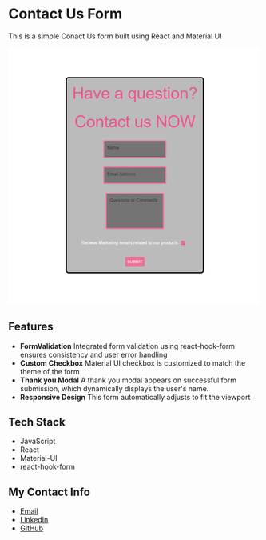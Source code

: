 # Contact Us Form

This is a simple Conact Us form built using React and Material UI

![Portfolio Screenshot](public/images/screenshot.PNG)

## Features
- **FormValidation** Integrated form validation using react-hook-form ensures consistency and user error handling
- **Custom Checkbox** Material UI checkbox is customized to match the theme of the form
- **Thank you Modal** A thank you modal appears on successful form submission, which dynamically displays the user's name.
- **Responsive Design** This form automatically adjusts to fit the viewport

## Tech Stack
- JavaScript
- React
- Material-UI
- react-hook-form

## My Contact Info
- [Email](mailto:johnclapper89@gmail.com)
- [LinkedIn](https://www.linkedin.com/in/john-clapper-476069192)
- [GitHub](https://github.com/britzky)
